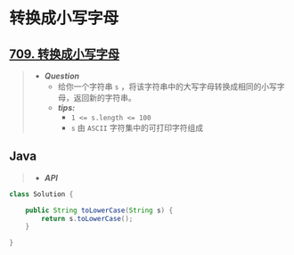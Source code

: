 # 转换成小写字母

## [709. 转换成小写字母](https://leetcode.cn/problems/to-lower-case/)

> - ***Question***
>   - 给你一个字符串 `s` ，将该字符串中的大写字母转换成相同的小写字母，返回新的字符串。
>   - ***tips:***
>     - `1 <= s.length <= 100`
>     - `s` 由 `ASCII` 字符集中的可打印字符组成

## Java

> - ***API***

```java
class Solution {

    public String toLowerCase(String s) {
        return s.toLowerCase();
    }

}
```
